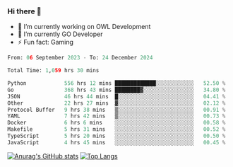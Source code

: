 ### Hi there 👋 

- 🔭 I’m currently working on OWL Development
- 🌱 I’m currently GO Developer
-  ⚡ Fun fact: Gaming
  
  <!--
- 👯 I’m looking to collaborate on ...
- 🤔 I’m looking for help with ...
- 💬 Ask me about ...
- 📫 How to reach me: ...
- 😄 Pronouns: ...
-->

<!--START_SECTION:waka-->

```python
From: 06 September 2023 - To: 24 December 2024

Total Time: 1,059 hrs 30 mins

Python            556 hrs 12 mins █████████████░░░░░░░░░░░░   52.50 %
Go                368 hrs 43 mins ████████▓░░░░░░░░░░░░░░░░   34.80 %
JSON              46 hrs 44 mins  █░░░░░░░░░░░░░░░░░░░░░░░░   04.41 %
Other             22 hrs 27 mins  ▓░░░░░░░░░░░░░░░░░░░░░░░░   02.12 %
Protocol Buffer   9 hrs 38 mins   ▒░░░░░░░░░░░░░░░░░░░░░░░░   00.91 %
YAML              7 hrs 42 mins   ▒░░░░░░░░░░░░░░░░░░░░░░░░   00.73 %
Docker            6 hrs 6 mins    ░░░░░░░░░░░░░░░░░░░░░░░░░   00.58 %
Makefile          5 hrs 31 mins   ░░░░░░░░░░░░░░░░░░░░░░░░░   00.52 %
TypeScript        5 hrs 20 mins   ░░░░░░░░░░░░░░░░░░░░░░░░░   00.50 %
JavaScript        4 hrs 45 mins   ░░░░░░░░░░░░░░░░░░░░░░░░░   00.45 %
```

<!--END_SECTION:waka-->

[![Anurag's GitHub stats](https://github-readme-stats.vercel.app/api?username=aebalz&show_icons=true&theme=codeSTACKr)](https://github.com/anuraghazra/github-readme-stats)
[![Top Langs](https://github-readme-stats.vercel.app/api/top-langs/?username=aebalz&layout=compact&card_width=350&theme=codeSTACKr)](https://github.com/anuraghazra/github-readme-stats)
<!-- [![Readme Card](https://github-readme-stats.vercel.app/api/pin/?username=aebalz&repo=go-gin-gone&show_owner=true)](https://github.com/anuraghazra/github-readme-stats)-->
